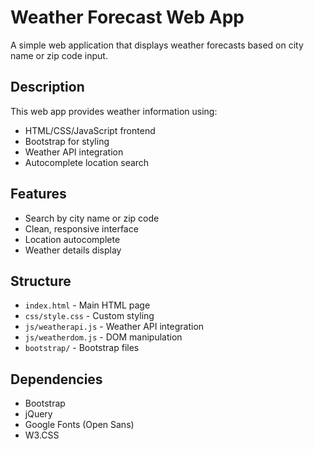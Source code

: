 # Weather Forecast Web App

A simple web application that displays weather forecasts based on city name or zip code input.

## Description

This web app provides weather information using:
- HTML/CSS/JavaScript frontend
- Bootstrap for styling
- Weather API integration
- Autocomplete location search

## Features

- Search by city name or zip code
- Clean, responsive interface
- Location autocomplete
- Weather details display

## Structure

- `index.html` - Main HTML page
- `css/style.css` - Custom styling
- `js/weatherapi.js` - Weather API integration 
- `js/weatherdom.js` - DOM manipulation
- `bootstrap/` - Bootstrap files

## Dependencies

- Bootstrap 
- jQuery
- Google Fonts (Open Sans)
- W3.CSS